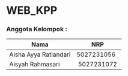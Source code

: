 # WEB_KPP

### Anggota Kelompok :
|             Nama              |     NRP    |
|-------------------------------|------------|
| Aisha Ayya Ratiandari         | 5027231056 |
| Aisyah Rahmasari              | 5027231072 |

